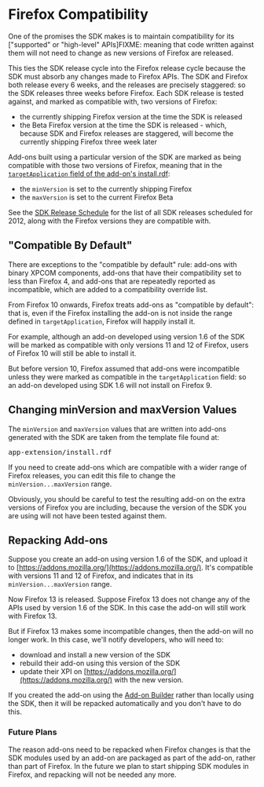 <!-- This Source Code Form is subject to the terms of the Mozilla Public
   - License, v. 2.0. If a copy of the MPL was not distributed with this
   - file, You can obtain one at http://mozilla.org/MPL/2.0/. -->

# Firefox Compatibility #

One of the promises the SDK makes is to maintain compatibility for its
["supported" or "high-level" APIs]FIXME:
meaning that code written against them will not need to change as new
versions of Firefox are released.

This ties the SDK release cycle into the Firefox release cycle because
the SDK must absorb any changes made to Firefox APIs. The SDK
and Firefox both release every 6 weeks, and the releases are precisely
staggered: so the SDK releases three weeks before Firefox. Each SDK
release is tested against, and marked as compatible with, two
versions of Firefox:

* the currently shipping Firefox version at the time the SDK is released
* the Beta Firefox version at the time the SDK is released - which,
because SDK and Firefox releases are staggered, will become the
currently shipping Firefox three week later

Add-ons built using a particular version of the SDK are marked
as being compatible with those two versions of Firefox, meaning
that in the
[`targetApplication` field of the add-on's install.rdf](https://developer.mozilla.org/en/Install.rdf#targetApplication):

* the `minVersion` is set to the currently shipping Firefox
* the `maxVersion` is set to the current Firefox Beta

See the
[SDK Release Schedule](https://wiki.mozilla.org/Jetpack/SDK_2012_Release_Schedule)
for the list of all SDK releases scheduled for 2012, along with the Firefox
versions they are compatible with.

## "Compatible By Default" ##

<span class="aside">There are exceptions to the "compatible by default" rule:
add-ons with binary XPCOM components, add-ons that have their compatibility
set to less than Firefox 4, and add-ons that are repeatedly reported as
incompatible, which are added to a compatibility override list.
</span>

From Firefox 10 onwards, Firefox treats add-ons as
"compatible by default": that is, even if the Firefox installing the
add-on is not inside the range defined in `targetApplication`,
Firefox will happily install it.

For example, although an add-on developed using version 1.6 of the SDK will be
marked as compatible with only versions 11 and 12 of Firefox, users of
Firefox 10 will still be able to install it.

But before version 10, Firefox assumed that add-ons were incompatible unless
they were marked as compatible in the `targetApplication` field: so an add-on
developed using SDK 1.6 will not install on Firefox 9.

## Changing minVersion and maxVersion Values ##

The `minVersion` and `maxVersion` values that are written into add-ons
generated with the SDK are taken from the template file found at:

<pre>
app-extension/install.rdf
</pre>

If you need to create add-ons which are compatible with a wider range of
Firefox releases, you can edit this file to change the
`minVersion...maxVersion` range.

Obviously, you should be careful to test the resulting add-on on the extra
versions of Firefox you are including, because the version of the SDK you
are using will not have been tested against them.

## Repacking Add-ons ##

Suppose you create an add-on using version 1.6 of the SDK, and upload it to
[https://addons.mozilla.org/](https://addons.mozilla.org/). It's compatible
with versions 11 and 12 of Firefox, and indicates that in its
`minVersion...maxVersion` range.

Now Firefox 13 is released. Suppose Firefox 13 does not change any of the
APIs used by version 1.6 of the SDK. In this case the add-on will still
work with Firefox 13.

But if Firefox 13 makes some incompatible changes, then the add-on will
no longer work. In this case, we'll notify developers, who will need to:

* download and install a new version of the SDK
* rebuild their add-on using this version of the SDK
* update their XPI on [https://addons.mozilla.org/](https://addons.mozilla.org/)
with the new version.

If you created the add-on using the [Add-on Builder](https://builder.addons.mozilla.org/)
rather than locally using the SDK, then it will be repacked automatically
and you don't have to do this.

### Future Plans ###

The reason add-ons need to be repacked when Firefox changes is that the
SDK modules used by an add-on are packaged as part of the add-on, rather
than part of Firefox. In the future we plan to start shipping SDK modules
in Firefox, and repacking will not be needed any more.
